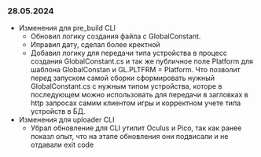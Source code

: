 ### 28.05.2024
* Изменения для pre_build CLI
  - Обновил логику создания файла с GlobalConstant.
   - Иправил дату, сделал более кректной
   - Добавил логику для передачи типа устройства в процесс создания GlobalConstant.cs и так же публичное поле Platform для шаблона GlobalConstan и GL.PLTFRM = Platform. Что позволит перед запуском самой сборки сформировать нужный GlobalConstant.cs с нужным типом устройства, которе в последующем можно использовать для передачи в загловках в http запросах самим клиентом игры и корректном учете типа устройств в БД.
* Изменения для uploader CLI
  - Убрал обновление для CLI утилит Oculus и Pico, так как ранее показл опыт, что на этапе обновления они подвисали и не отдавали exit code

